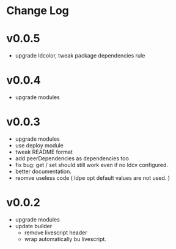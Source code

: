 # Change Log

# v0.0.5

 - upgrade ldcolor, tweak package dependencies rule


# v0.0.4

 - upgrade modules


# v0.0.3

 - upgrade modules
 - use deploy module
 - tweak README format
 - add peerDependencies as dependencies too
 - fix bug: get / set should still work even if no ldcv configured.
 - better documentation.
 - reomve useless code ( ldpe opt default values are not used. )


# v0.0.2

 - upgrade modules
 - update builder
   - remove livescript header
   - wrap automatically bu livescript.
